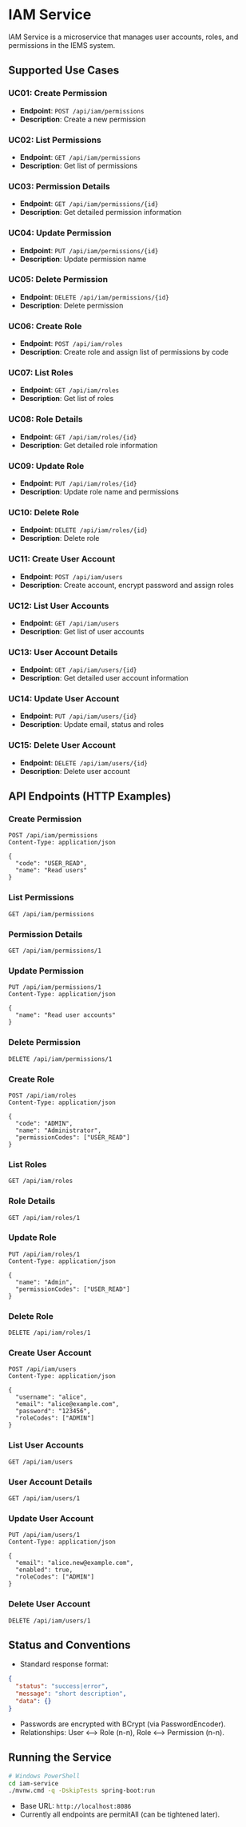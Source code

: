 # IAM Service

IAM Service is a microservice that manages user accounts, roles, and permissions in the IEMS system.

## Supported Use Cases

### UC01: Create Permission
- **Endpoint**: `POST /api/iam/permissions`
- **Description**: Create a new permission

### UC02: List Permissions
- **Endpoint**: `GET /api/iam/permissions`
- **Description**: Get list of permissions

### UC03: Permission Details
- **Endpoint**: `GET /api/iam/permissions/{id}`
- **Description**: Get detailed permission information

### UC04: Update Permission
- **Endpoint**: `PUT /api/iam/permissions/{id}`
- **Description**: Update permission name

### UC05: Delete Permission
- **Endpoint**: `DELETE /api/iam/permissions/{id}`
- **Description**: Delete permission

### UC06: Create Role
- **Endpoint**: `POST /api/iam/roles`
- **Description**: Create role and assign list of permissions by code

### UC07: List Roles
- **Endpoint**: `GET /api/iam/roles`
- **Description**: Get list of roles

### UC08: Role Details
- **Endpoint**: `GET /api/iam/roles/{id}`
- **Description**: Get detailed role information

### UC09: Update Role
- **Endpoint**: `PUT /api/iam/roles/{id}`
- **Description**: Update role name and permissions

### UC10: Delete Role
- **Endpoint**: `DELETE /api/iam/roles/{id}`
- **Description**: Delete role

### UC11: Create User Account
- **Endpoint**: `POST /api/iam/users`
- **Description**: Create account, encrypt password and assign roles

### UC12: List User Accounts
- **Endpoint**: `GET /api/iam/users`
- **Description**: Get list of user accounts

### UC13: User Account Details
- **Endpoint**: `GET /api/iam/users/{id}`
- **Description**: Get detailed user account information

### UC14: Update User Account
- **Endpoint**: `PUT /api/iam/users/{id}`
- **Description**: Update email, status and roles

### UC15: Delete User Account
- **Endpoint**: `DELETE /api/iam/users/{id}`
- **Description**: Delete user account

## API Endpoints (HTTP Examples)

### Create Permission
```http
POST /api/iam/permissions
Content-Type: application/json

{
  "code": "USER_READ",
  "name": "Read users"
}
```

### List Permissions
```http
GET /api/iam/permissions
```

### Permission Details
```http
GET /api/iam/permissions/1
```

### Update Permission
```http
PUT /api/iam/permissions/1
Content-Type: application/json

{
  "name": "Read user accounts"
}
```

### Delete Permission
```http
DELETE /api/iam/permissions/1
```

### Create Role
```http
POST /api/iam/roles
Content-Type: application/json

{
  "code": "ADMIN",
  "name": "Administrator",
  "permissionCodes": ["USER_READ"]
}
```

### List Roles
```http
GET /api/iam/roles
```

### Role Details
```http
GET /api/iam/roles/1
```

### Update Role
```http
PUT /api/iam/roles/1
Content-Type: application/json

{
  "name": "Admin",
  "permissionCodes": ["USER_READ"]
}
```

### Delete Role
```http
DELETE /api/iam/roles/1
```

### Create User Account
```http
POST /api/iam/users
Content-Type: application/json

{
  "username": "alice",
  "email": "alice@example.com",
  "password": "123456",
  "roleCodes": ["ADMIN"]
}
```

### List User Accounts
```http
GET /api/iam/users
```

### User Account Details
```http
GET /api/iam/users/1
```

### Update User Account
```http
PUT /api/iam/users/1
Content-Type: application/json

{
  "email": "alice.new@example.com",
  "enabled": true,
  "roleCodes": ["ADMIN"]
}
```

### Delete User Account
```http
DELETE /api/iam/users/1
```

## Status and Conventions

- Standard response format:
```json
{
  "status": "success|error",
  "message": "short description",
  "data": {}
}
```
- Passwords are encrypted with BCrypt (via PasswordEncoder).
- Relationships: User ⟷ Role (n-n), Role ⟷ Permission (n-n).

## Running the Service

```bash
# Windows PowerShell
cd iam-service
./mvnw.cmd -q -DskipTests spring-boot:run
```

- Base URL: `http://localhost:8086`
- Currently all endpoints are permitAll (can be tightened later).
